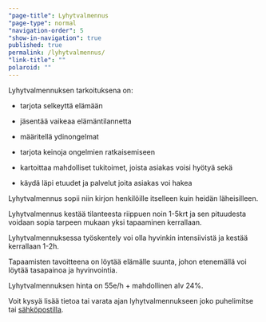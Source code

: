 ```yaml
---
"page-title": Lyhytvalmennus
"page-type": normal
"navigation-order": 5
"show-in-navigation": true
published: true
permalink: /lyhytvalmennus/
"link-title": ""
polaroid: ""
---
```










Lyhytvalmennuksen tarkoituksena on:

- tarjota selkeyttä elämään

- jäsentää vaikeaa elämäntilannetta

- määritellä ydinongelmat

- tarjota keinoja ongelmien ratkaisemiseen

- kartoittaa mahdolliset tukitoimet, joista asiakas voisi hyötyä sekä

- käydä läpi etuudet ja palvelut joita asiakas voi hakea



Lyhytvalmennus sopii niin kirjon henkilöille itselleen kuin heidän läheisilleen.

Lyhytvalmennus kestää tilanteesta riippuen noin 1-5krt ja sen pituudesta voidaan sopia tarpeen mukaan yksi tapaaminen kerrallaan.

Lyhytvalmennuksessa työskentely voi olla hyvinkin intensiivistä ja kestää kerrallaan 1-2h.

Tapaamisten tavoitteena on löytää elämälle suunta, johon etenemällä voi löytää tasapainoa ja hyvinvointia.

Lyhytvalmennuksen hinta on 55e/h + mahdollinen alv 24%.

Voit kysyä lisää tietoa tai varata ajan lyhytvalmennukseen joko puhelimitse tai [sähköpostilla](/ota-yhteytta).
